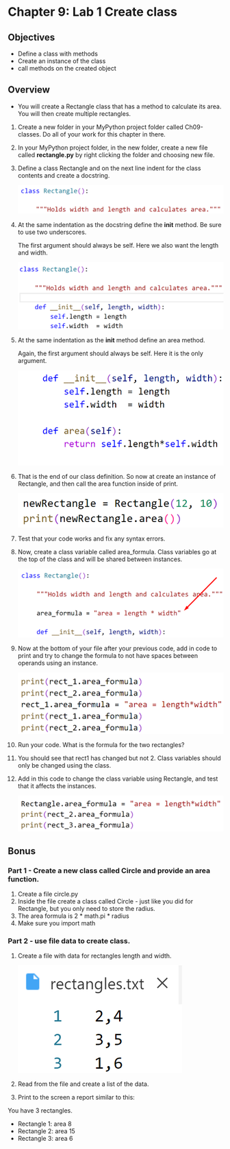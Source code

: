 # Chapter 9: Lab 1 Create class

## Objectives

* Define a class with methods
* Create an instance of the class
* call methods on the created object

## Overview

* You will create a Rectangle class that has a method to calculate its area. You will then create multiple 
rectangles.

1. Create a new folder in your MyPython project folder called Ch09-classes. Do all of your work for this chapter in there.
   
2. In your MyPython project folder, in the new folder, create a new file called **rectangle.py** by right clicking the folder and choosing new file.
   
   
3. Define a class Rectangle and on the next line indent for the class contents and create a docstring. 
   
    ![class](../screenshots/1-class.png)

4. At the same indentation as the docstring define the __init__ method.  Be sure to use two underscores.

    The first argument should always be self. Here we also want the length and width.
   
    ![class](../screenshots/1-init.png)


5. At the same indentation as the  __init__ method define an area method. 
   
    Again, the first argument should always be self. Here it is the only argument.
   
    ![class](../screenshots/1-area.png)


1. That is the end of our class definition. So now at create an instance of Rectangle, and then call the area function inside of print. 

    ![class](../screenshots/1-create-call.png)

1. Test that your code works and fix any syntax errors.
   
2. Now, create a class variable called area_formula. Class variables go at the top of the class and will be shared between instances.
   
    ![class](../screenshots/1-class-variable.png)

1. Now at the bottom of your file after your previous code, add in code to print and try to change the formula to not have spaces between operands using an instance.

    ![class](../screenshots/1-try-change-formula.png)

1. Run your code. What is the formula for the two rectangles?
   
2. You should see that rect1 has changed but not 2. Class variables should only be changed using the class.

3. Add in this code to change the class variable using Rectangle, and test that it affects the instances. 

    ![class](../screenshots/1-change-class.png)



## Bonus

### Part 1 - Create a new class called Circle and provide an area function.

1. Create a file circle.py
2. Inside the file create a class called Circle - just like you did for Rectangle, but you only need to store the radius. 
3. The area formula is 2 * math.pi * radius
4. Make sure you import math

### Part 2 - use file data to create class.

1. Create a file with data for rectangles length and width.

    ![class](../screenshots/1-rect-text.png)
   
2.  Read from the file and create a list of the data.
   
3.  Print to the screen a report similar to this:

   You have 3 rectangles.  
* Rectangle 1: area 8
* Rectangle 2: area 15
* Rectangle 3: area 6
  